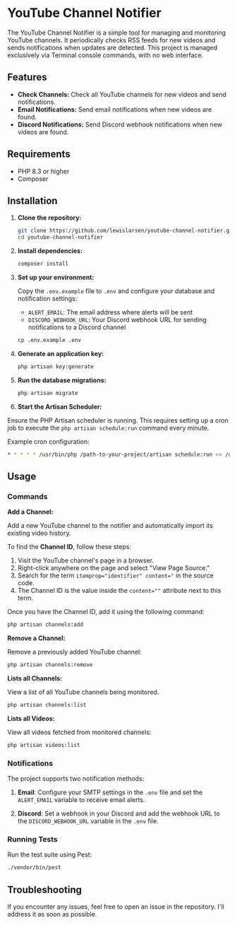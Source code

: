 # YouTube Channel Notifier

The YouTube Channel Notifier is a simple tool for managing and monitoring YouTube channels. It periodically checks RSS feeds for new videos and sends notifications when updates are detected. This project is managed exclusively via Terminal console commands, with no web interface.

## Features

- **Check Channels:** Check all YouTube channels for new videos and send notifications.
- **Email Notifications:** Send email notifications when new videos are found.
- **Discord Notifications:** Send Discord webhook notifications when new videos are found.

## Requirements

- PHP 8.3 or higher
- Composer

## Installation

1. **Clone the repository:**

   ```sh
   git clone https://github.com/lewislarsen/youtube-channel-notifier.git
   cd youtube-channel-notifier
   ```

2. **Install dependencies:**

   ```sh
   composer install
   ```

3. **Set up your environment:**

   Copy the `.env.example` file to `.env` and configure your database and notification settings:

    - `ALERT_EMAIL`: The email address where alerts will be sent
    - `DISCORD_WEBHOOK_URL`: Your Discord webhook URL for sending notifications to a Discord channel

   ```sh
   cp .env.example .env
   ```

4. **Generate an application key:**

   ```sh
   php artisan key:generate
   ```

5. **Run the database migrations:**

   ```sh
   php artisan migrate
   ```

6. **Start the Artisan Scheduler:**

Ensure the PHP Artisan scheduler is running. This requires setting up a cron job to execute the `php artisan schedule:run` command every minute.

Example cron configuration:

   ```sh
* * * * * /usr/bin/php /path-to-your-project/artisan schedule:run >> /dev/null 2>&1
   ```


## Usage

### Commands

**Add a Channel:**

Add a new YouTube channel to the notifier and automatically import its existing video history.

To find the **Channel ID**, follow these steps:
1. Visit the YouTube channel's page in a browser.
2. Right-click anywhere on the page and select "View Page Source."
3. Search for the term `itemprop="identifier" content="` in the source code.
4. The Channel ID is the value inside the `content=""` attribute next to this term.

Once you have the Channel ID, add it using the following command:

```sh
php artisan channels:add
```

**Remove a Channel:**

Remove a previously added YouTube channel:

   ```sh
   php artisan channels:remove
   ```

**Lists all Channels:**

View a list of all YouTube channels being monitored.

   ```sh
   php artisan channels:list
   ```

**Lists all Videos:**

View all videos fetched from monitored channels:

   ```sh
   php artisan videos:list
   ```

### Notifications

The project supports two notification methods:

1. **Email**: Configure your SMTP settings in the `.env` file and set the `ALERT_EMAIL` variable to receive email alerts.

2. **Discord**: Set a webhook in your Discord and add the webhook URL to the `DISCORD_WEBHOOK_URL` variable in the `.env` file.

### Running Tests

Run the test suite using Pest:

```sh
./vendor/bin/pest
```

## Troubleshooting

If you encounter any issues, feel free to open an issue in the repository. I'll address it as soon as possible.
